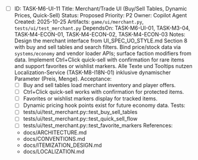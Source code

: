 - [ ] ID: TASK-M6-UI-11
  Title: Merchant/Trade UI (Buy/Sell Tables, Dynamic Prices, Quick-Sell)
  Status: Proposed
  Priority: P2
  Owner: Copilot Agent
  Created: 2025-10-25
  Artifacts: `game/ui/merchant.py`, `tests/ui/test_merchant.py`
  DependsOn: TASK-M6-UI-01, TASK-M3-04, TASK-M4-ECON-01, TASK-M4-ECON-02, TASK-M4-ECON-03
  Notes:
  Design the merchant interface from UI_SPEC_UO_STYLE.md Section 8 with buy and sell tables and search filters.
  Bind price/stock data via `systems/economy` and vendor loader APIs; surface faction modifiers from data.
  Implement Ctrl+Click quick-sell with confirmation for rare items and support favorites or wishlist markers.
  Alle Texte und Tooltips nutzen Localization-Service (TASK-M8-I18N-01) inklusive dynamischer Parameter (Preis, Menge).
  Acceptance:
  - [ ] Buy and sell tables load merchant inventory and player offers.
  - [ ] Ctrl+Click quick-sell works with confirmation for protected items.
  - [ ] Favorites or wishlist markers display for tracked items.
  - [ ] Dynamic pricing hook points exist for future economy data.
  Tests:
  - [ ] tests/ui/test_merchant.py::test_buy_sell_tables
  - [ ] tests/ui/test_merchant.py::test_quick_sell_flow
  - [ ] tests/ui/test_merchant.py::test_favorite_markers
  References:
  - docs/ARCHITECTURE.md
  - docs/CONVENTIONS.md
  - docs/ITEMIZATION_DESIGN.md
  - docs/LOCALIZATION.md
